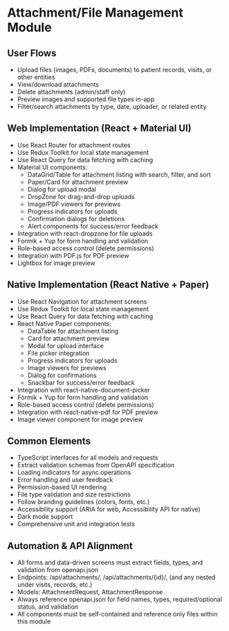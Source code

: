 # Attachment/File Management Module

## User Flows
- Upload files (images, PDFs, documents) to patient records, visits, or other entities
- View/download attachments
- Delete attachments (admin/staff only)
- Preview images and supported file types in-app
- Filter/search attachments by type, date, uploader, or related entity

## Web Implementation (React + Material UI)
- Use React Router for attachment routes
- Use Redux Toolkit for local state management
- Use React Query for data fetching with caching
- Material UI components:
  - DataGrid/Table for attachment listing with search, filter, and sort
  - Paper/Card for attachment preview
  - Dialog for upload modal
  - DropZone for drag-and-drop uploads
  - Image/PDF viewers for previews
  - Progress indicators for uploads
  - Confirmation dialogs for deletions
  - Alert components for success/error feedback
- Integration with react-dropzone for file uploads
- Formik + Yup for form handling and validation
- Role-based access control (delete permissions)
- Integration with PDF.js for PDF preview
- Lightbox for image preview

## Native Implementation (React Native + Paper)
- Use React Navigation for attachment screens
- Use Redux Toolkit for local state management
- Use React Query for data fetching with caching
- React Native Paper components:
  - DataTable for attachment listing
  - Card for attachment preview
  - Modal for upload interface
  - File picker integration
  - Progress indicators for uploads
  - Image viewers for previews
  - Dialog for confirmations
  - Snackbar for success/error feedback
- Integration with react-native-document-picker
- Formik + Yup for form handling and validation
- Role-based access control (delete permissions)
- Integration with react-native-pdf for PDF preview
- Image viewer component for image preview

## Common Elements
- TypeScript interfaces for all models and requests
- Extract validation schemas from OpenAPI specification
- Loading indicators for async operations
- Error handling and user feedback
- Permission-based UI rendering
- File type validation and size restrictions
- Follow branding guidelines (colors, fonts, etc.)
- Accessibility support (ARIA for web, Accessibility API for native)
- Dark mode support
- Comprehensive unit and integration tests

## Automation & API Alignment
- All forms and data-driven screens must extract fields, types, and validation from openapi.json
- Endpoints: /api/attachments/, /api/attachments/{id}/, (and any nested under visits, records, etc.)
- Models: AttachmentRequest, AttachmentResponse
- Always reference openapi.json for field names, types, required/optional status, and validation
- All components must be self-contained and reference only files within this module
